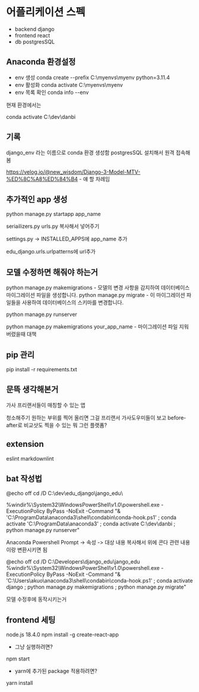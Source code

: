 # 어플리케이션 스펙

- backend django
- frontend react
- db postgresSQL

## Anaconda 환경설정

- env 생성
conda create --prefix C:\myenvs\myenv python=3.11.4
- env 활성화
conda activate C:\myenvs\myenv
- env 목록 확인
conda info --env

현재 환경에서는

conda activate C:\dev\danbi

## 기록

django_env 라는 이름으로 conda 환경 생성함
postgresSQL 설치해서 원격 접속해봄

<https://velog.io/@new_wisdom/Django-3-Model-MTV-%ED%8C%A8%ED%84%B4> - 얘 할 차례임


## 추가적인 app 생성

python manage.py startapp app_name

seriailizers.py
urls.py 복사해서 넣어주기

settings.py -> INSTALLED_APPS에 app_name 추가

edu_django.urls.urlpatterns에 url추가

## 모델 수정하면 해줘야 하는거

python manage.py makemigrations  - 모델의 변경 사항을 감지하여 데이터베이스 마이그레이션 파일을 생성합니다.
python manage.py migrate - 이 마이그레이션 파일들을 사용하여 데이터베이스의 스키마를 변경합니다.

python manage.py runserver

python manage.py makemigrations your_app_name - 마이그레이션 파일 지워버렸을때 대책

## pip 관리

pip install -r requirements.txt

## 문뜩 생각해본거

가사 프리랜서들이 매칭할 수 있는 앱

청소해주기 원하는 부위를 찍어 올리면 그걸 프리랜서 가사도우미들이 보고 before-after로 비교샷도 찍을 수 있는 뭐 그런 플랫폼?

## extension

eslint
markdownlint

## bat 작성법

@echo off
cd /D C:\dev\edu_django\jango_edu\

%windir%\System32\WindowsPowerShell\v1.0\powershell.exe -ExecutionPolicy ByPass -NoExit -Command "& 'C:\ProgramData\anaconda3\shell\condabin\conda-hook.ps1' ; conda activate 'C:\ProgramData\anaconda3' ; conda activate C:\dev\danbi ; python manage.py runserver"

Anaconda Powershell Prompt -> 속성 -> 대상 내용 복사해서 위에 콘다 관련 내용이랑 변환시키면 됨

@echo off
cd /D C:\Developers\django_edu\jango_edu\
%windir%\System32\WindowsPowerShell\v1.0\powershell.exe -ExecutionPolicy ByPass -NoExit -Command "& 'C:\Users\akuo\anaconda3\shell\condabin\conda-hook.ps1' ; conda activate django ; python manage.py makemigrations ; python manage.py migrate"

모델 수정후에 동작시키는거

## frontend 세팅

node.js 18.4.0
npm install -g create-react-app

- 그냥 실행하려면?

npm start

- yarn에 추가된 package 적용하려면?

yarn install
